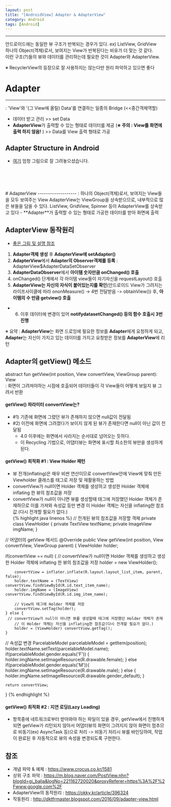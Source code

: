 ```yaml
---
layout: post
title: "[AndroidView] Adapter & AdapterView"
category: Android
tags: [Android]
---
```

-------------------
  
안드로이드에는 <span class="color_pointEmeraldGreen">동일한 뷰 구조</span>가 반복되는 경우가 있다. ex) ListView, GridView<br/>
<span class="color_pointEmeraldGreen">하나의 Object(객체)로서, 보여지는 View</span>가 반복된다는 비유가 더 맞는 것 같다.<br/>
이런 구조(?)들의 뷰와 데이터를 관리하는데 필요한 것이 Adapter와 AdapterView.<br/>
  
<span class="color_pointRed">※ RecyclerView의 등장으로 잘 사용하지는 않는다만 원리 파악하고 있으면 좋다</span>
  
  
# Adapter
-------------------
 : '<span class="color_pointEmeraldGreen">View</span>'와 '(그 View에 올릴) Data'를 연결하는 일종의 Bridge (<<중간객체역할)
 - 데이터 받고 관리 <span class="color_blurredGray"> >> set Data</span>  
 - **AdapterView**가 출력할 수 있는 형태로 데이터를 제공 (**※ 주의 : View를 화면에 출력 하지 않음!** )  <span class="color_blurredGray"> >> Data를 View 출력 형태로 가공</span>  
  
## Adapter Structure in Android
 - [여기](https://m.blog.naver.com/PostView.nhn?blogId=gi_balja&logNo=221162720020&proxyReferer=https%3A%2F%2Fwww.google.com%2F&view=img_2) 엄청 그림으로 잘 그려놓으셨습니다.
<br/>
<br/>
<br/>
<br/>
# AdapterView
-------------------
 : <span class="color_pointEmeraldGreen">하나의 Object(객체)로서, 보여지는 View</span>들을 모두 보여주는 View  
AdapterView는 ViewGroup을 상속받으므로, 내부적으로 많은 뷰들을 담을 수 있다.  
ListView, GridView, Spinner 등이 AdapterView를 상속받고 있다  
 - **Adapter**가 출력할 수 있는 형태로 가공한 데이터를 받아 화면에 출력  
  
## AdapterView 동작원리 
 - [좋은 그림 및 설명 참조](https://okky.kr/article/396324)  

1) **Adapter객체 생성** 후 **AdapterView에 setAdapter()**  
2) **AdapterView**에서 **Adapter의 Observer객체를 등록** : AdapterView$AdapterDataSetObserver  
3) **AdapterDataObserver**에서 **아이템 숫자만큼 onChanged() 호출**  
4) onChanged() 단계에서 각 아이템 view들이 자기자신을 requestLayout() 호출  
5) **AdapterView는 자신의 자식이 붙어있는지를 확인**<span class="color_blurredGray">(안드로이드 View가 그려지는 라이프사이클에 따라 ononMeasure() -> 4번 전달받음 -> obtainView())</span> 후, **아이템의 수 만큼 getview() 호출**  
+ 6) 이후 데이터에 변경이 있어 **notifydatasetChanged() 등의 함수 호출시 3번 진행**  
  
<span class="color_pointRed">※ 요약 :  **AdapterView**는 화면 드로잉에 필요한 정보를 **Adapter**에게 요청하게 되고,   **Adapter**는 자신이 가지고 있는 데이터를 가지고 요청받은 정보를 **AdapterView**에 리턴</span>  
  
  
## Adapter의 getView() 메소드
<div style="style="
    border: 1.1px solid #c6c7c7;
    padding: 4px;
    margin: 10px 0 10px 0;
    font-weight: 600;
    font-size: 19px;">abstract fun getView(int position, View convertView, ViewGroup parent): View</div>
: 화면이 그려져야하는 시점에 호출되어 데이터들이 각 <span class="color_pointEmeraldGreen">View</span>들이 어떻게 보일지 뷰 그려서 반환  
  
#### getView() 파라미터 convertView는?
- #1) 기존에 화면에 그렸던 뷰가 존재하지 않으면 null값이 전달됨
- #2) 이전에 화면에 그려졌다가 보이지 않게 된 뷰가 존재한다면 null이 아닌 값이 전달됨    
  * 4.0 이후에는 화면에서 사라지는 순서대로 넘어오는 듯하다.
  * 이 Recycling 기법으로, 어댑터뷰는 화면에 표시할 최소한의 뷰만을 생성하게 된다.
  
#### getView() 최적화 #1 : View Holder 패턴
- 뷰 전개(inflating)은 매우 비싼 연산이므로 convertView안에 <span class="color_pointEmeraldGreen">View</span>에 맞춰 만든 Viewholder 클래스를 태그로 저장 및 재활용하는 방법  
- convertView가 null이면 Holder 객체를 생성하고 생성한 Holder 객체에 inflating 한 뷰의 참조값을 저장  
- convertView가 null이 아니면 뷰를 생성할때 태그에 저장했던 Holder 객체가 존재하므로 이를 가져와 속성값 등만 변경 이 Holder 객체는 자신을 inflating한 참조값 <span class="color_blurredGray">(다시 전개할 필요가 없다.)    
{% highlight java linenos %}
// 전개된 뷰의 참조값을 저장할 객체
private class ViewHolder {
    private TextView textName;
    private ImageView imgName;
}

// 어댑터의 getView 메서드
@Override
public View getView(int position, View convertView, ViewGroup parent) {
    ViewHolder holder;

 if(convertView == null) {
     // convertView가 null이면 Holder 객체를 생성하고 생성한 Holder 객체에 inflating 한 뷰의 참조값을 저장
        holder = new ViewHolder();

        convertView = inflater.inflate(R.layout.layout_list_item, parent, false);
        holder.textName = (TextView) convertView.findViewById(R.id.text_item_name);
        holder.imgName = (ImageView) convertView.findViewById(R.id.img_item_name);
        
        // View의 태그에 Holder 객체를 저장
        convertView.setTag(holder);
    } else {
     // convertView가 null이 아니면 뷰를 생성할때 태그에 저장했던 Holder 객체가 존재
        // 이 Holder 객체는 자신을 inflating한 참조값(다시 전개할 필요가 없다.)
        holder = (ViewHolder) convertView.getTag();
    }

 // 속성값 변경
    ParcelableModel parcelableModel = getItem(position);
    holder.textName.setText(parcelableModel.name);
    if(parcelableModel.gender.equals('F')) {
        holder.imgName.setImageResource(R.drawable.female);
    } else if(parcelableModel.gender.equals('M')){
        holder.imgName.setImageResource(R.drawable.male);
    } else {
      holder.imgName.setImageResource(R.drawable.gender_default);
    }
    
    return convertView;
}
{% endhighlight %}

#### getView() 최적화 #2 : 지연 로딩(Lazy Loading)
- 항목중에 네트워크로부터 받아와야 하는 파일이 있을 경우,   getView에서 진행하게 되면 getView가 리턴되지 않아서 어댑터뷰의 화면이 그려지지 않아 화면이 멈추므로   비동기(ex) AsyncTask 등)으로 처리 -> 비동기 처리시 뷰를 바인딩하여, 작업이 완료된 후 자동적으로 뷰의 속성을 변경되도록 구현한다.
  
  
## 참조
* 개념 파악 & 예제 : <https://www.crocus.co.kr/1581>
* 상위 구조 파악 : <https://m.blog.naver.com/PostView.nhn?blogId=gi_balja&logNo=221162720020&proxyReferer=https%3A%2F%2Fwww.google.com%2F>
* AdapterView의 동작원리 : <https://okky.kr/article/396324>
* 작동원리 : <http://dktfrmaster.blogspot.com/2016/09/adapter-view.html>
